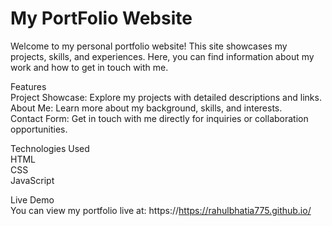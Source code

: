 # My PortFolio Website

Welcome to my personal portfolio website! This site showcases my projects, skills, and experiences. Here, you can find information about my work and how to get in touch with me.<br>

Features <br>
Project Showcase: Explore my projects with detailed descriptions and links.<br>
About Me: Learn more about my background, skills, and interests.<br>
Contact Form: Get in touch with me directly for inquiries or collaboration opportunities.<br>

Technologies Used<br>
HTML<br>
CSS<br>
JavaScript<br>

Live Demo<br>
You can view my portfolio live at: https://https://rahulbhatia775.github.io/ <br>


